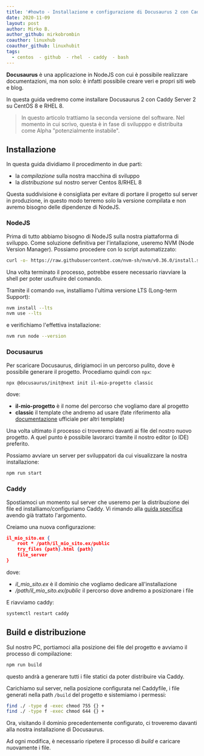 ```yaml
---
title: '#howto - Installazione e configurazione di Docusaurus 2 con Caddy Server 2 su CentOS 8/RHEL 8'
date: 2020-11-09
layout: post
author: Mirko B.
author_github: mirkobrombin
coauthor: linuxhub
coauthor_github: linuxhubit
tags:
  - centos  - github  - rhel  - caddy  - bash
---
```

**Docusaurus** è una applicazione in NodeJS con cui è possibile realizzare documentazioni, ma non solo: è infatti possibile creare veri e propri siti web e blog.

In questa guida vedremo come installare Docusaurus 2 con Caddy Server 2 su CentOS 8 e RHEL 8.

> In questo articolo trattiamo la seconda versione del software. Nel momento in cui scrivo, questa è in fase di svilupppo e distribuita come Alpha "potenzialmente instabile".

## Installazione
In questa guida dividiamo il procedimento in due parti:
- la *compilazione* sulla nostra macchina di sviluppo
- la *distribuzione* sul nostro server Centos 8/RHEL 8

Questa suddivisione è consigliata per evitare di portare il progetto sul server in produzione, in questo modo terremo solo la versione compilata e non avremo bisogno delle dipendenze di NodeJS.

### NodeJS
Prima di tutto abbiamo bisogno di NodeJS sulla nostra piattaforma di sviluppo. Come soluzione definitiva per l'intallazione, useremo NVM (Node Version Manager). Possiamo procedere con lo script automatizzato:

```bash
curl -o- https://raw.githubusercontent.com/nvm-sh/nvm/v0.36.0/install.sh | bash
```

Una volta terminato il processo, potrebbe essere necessario riavviare la shell per poter usufruire del comando.

Tramite il comando `nvm`, installiamo l'ultima versione LTS (Long-term Support):

```bash
nvm install --lts
nvm use --lts
```

e verifichiamo l'effettiva installazione:

```bash
nvm run node --version
```

### Docusaurus
Per scaricare Docusaurus, dirigiamoci in un percorso pulito, dove è possibile generare il progetto. Procediamo quindi con `npx`:

```bash
npx @docusaurus/init@next init il-mio-progetto classic
```

dove:
- **il-mio-progetto** è il nome del percorso che vogliamo dare al progetto
- **classic** il template che andremo ad usare (fate riferimento alla [documentazione](https://v2.docusaurus.io/docs) ufficiale per altri template)

Una volta ultimato il processo ci troveremo davanti ai file del nostro nuovo progetto. A quel punto è possibile lavorarci tramite il nostro editor (o IDE) preferito.

Possiamo avviare un server per sviluppatori da cui visualizzare la nostra installazione:

```bash
npm run start
```

### Caddy
Spostiamoci un momento sul server che useremo per la distribuzione dei file ed installiamo/configuriamo Caddy. Vi rimando alla [guida specifica](https://linuxhub.it/articles/howto-installazione-e-configurazione-di-caddy-server-su-centos-8-rhel-8) avendo già trattato l'argomento.

Creiamo una nuova configurazione:

```json
il_mio_sito.ex {
	root * /path/il_mio_sito.ex/public
    try_files {path}.html {path}
    file_server
}
```

dove:
- *il_mio_sito.ex* è il dominio che vogliamo dedicare all'installazione
- */path/il_mio_sito.ex/public* il percorso dove andremo a posizionare i file

E riavviamo caddy:

```bash
systemctl restart caddy
```

## Build e distribuzione
Sul nostro PC, portiamoci alla posizione dei file del progetto e avviamo il processo di compilazione:

```bash
npm run build
```

questo andrà a generare tutti i file statici da poter distribuire via Caddy.

Carichiamo sul server, nella posizione configurata nel Caddyfile, i file generati nella path `/build` del progetto e sistemiamo i permessi:

```bash
find ./ -type d -exec chmod 755 {} +                                     
find ./ -type f -exec chmod 644 {} +
```

Ora, visitando il dominio precedentemente configurato, ci troveremo davanti alla nostra installazione di Docusaurus.

Ad ogni modifica, è necessario ripetere il processo di *build* e caricare nuovamente i file.


